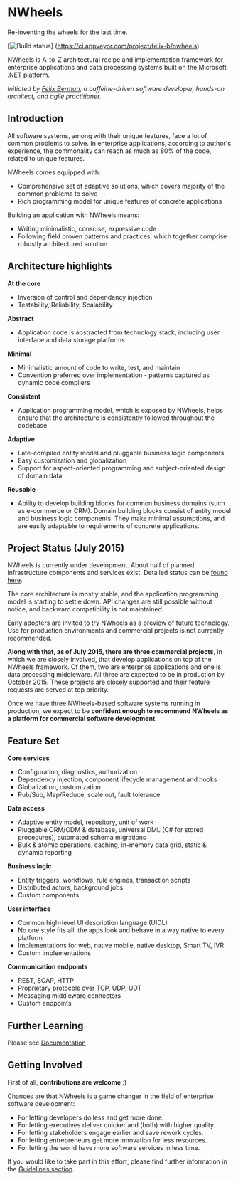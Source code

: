 NWheels
=======

Re-inventing the wheels for the last time. 

[![Build status](https://ci.appveyor.com/api/projects/status/x0xcs9lfg4tee88s?svg=true)]
(https://ci.appveyor.com/project/felix-b/nwheels)

NWheels is A-to-Z architectural recipe and implementation framework for enterprise applications and data processing systems built on the Microsoft .NET platform. 

_Initiated by [Felix Berman](http://wesimplify.net/), a caffeine-driven software developer, hands-on architect, and agile practitioner._

Introduction
-----

All software systems, among with their unique features, face a lot of common problems to solve. In enterprise applications, according to author's experience, the commonality can reach as much as 80% of the code, related to unique features.

NWheels comes equipped with:

* Comprehensive set of adaptive solutions, which covers majority of the common problems to solve
* Rich programming model for unique features of concrete applications

Building an application with NWheels means:

* Writing minimalistic, conscise, expressive code
* Following field proven patterns and practices, which together comprise robustly architectured solution 

Architecture highlights
-----

**At the core**

* Inversion of control and dependency injection
* Testability, Reliability, Scalability

**Abstract**

* Application code is abstracted from technology stack, including user interface and data storage platforms

**Minimal**

* Minimalistic amount of code to write, test, and maintain
* Convention preferred over implementation - patterns captured as dynamic code compilers

**Consistent**

* Application programming model, which is exposed by NWheels, helps ensure that the architecture is consistently followed throughout the codebase  

**Adaptive**

* Late-compiled entity model and pluggable business logic components
* Easy customization and globalization
* Support for aspect-oriented programming and subject-oriented design of domain data

**Reusable**

* Ability to develop building blocks for common business domains (such as e-commerce or CRM). Domain building blocks  consist of entity model and business logic components. They make minimal assumptions, and are easily adaptable to requirements of concrete applications.

Project Status (July 2015)
-----

NWheels is currently under development. About half of planned infrastructure components and services exist. Detailed status can be [found here](https://github.com/felix-b/NWheels/wiki/Development-Status).

The core architecture is mostly stable, and the application programming model is starting to settle down. API changes are still possible without notice, and backward compatibility is not maintained. 

Early adopters are invited to try NWheels as a preview of future technology. Use for production environments and commercial projects is not currently recommended.

**Along with that, as of July 2015, there are three commercial projects**, in which we are closely involved, that develop applications on top of the NWheels framework. Of them, two are enterprise applications and one is data processing middleware. All three are expected to be in production by October 2015. These projects are closely supported and their feature requests are served at top priority.

Once we have three NWheels-based software systems running in production, we expect to be **confident enough to recommend NWheels as a platform for commercial software development**.

Feature Set
-----

**Core services**

* Configuration, diagnostics, authorization
* Dependency injection, component lifecycle management and hooks
* Globalization, customization
* Pub/Sub, Map/Reduce, scale out, fault tolerance

**Data access**

* Adaptive entity model, repository, unit of work
* Pluggable ORM/ODM & database, universal DML (C# for stored procedures), automated schema migrations
* Bulk & atomic operations, caching, in-memory data grid, static & dynamic reporting

**Business logic**

* Entity triggers, workflows, rule engines, transaction scripts
* Distributed actors, background jobs
* Custom components

**User interface**

* Common high-level UI description language (UIDL)
* No one style fits all: the apps look and behave in a way native to every platform 
* Implementations for web, native mobile, native desktop, Smart TV, IVR
* Custom implementations

**Communication endpoints**

* REST, SOAP, HTTP
* Proprietary protocols over TCP, UDP, UDT
* Messaging middleware connectors 
* Custom endpoints

Further Learning
-----

Please see [Documentation](https://github.com/felix-b/NWheels/wiki/Documentation)

Getting Involved
-----

First of all, **contributions are welcome** :)

Chances are that NWheels is a game changer in the field of enterprise software development: 

* For letting developers do less and get more done. 
* For letting executives deliver quicker and (both) with higher quality. 
* For letting stakeholders engage earlier and save rework cycles. 
* For letting entrepreneurs get more innovation for less resources. 
* For letting the world have more software services in less time.

If you would like to take part in this effort, please find further information in the [Guidelines section](https://github.com/felix-b/NWheels/wiki/Guidelines).
 
